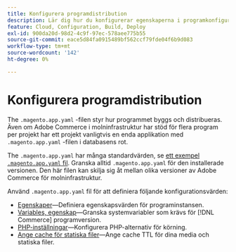 ```yaml
---
title: Konfigurera programdistribution
description: Lär dig hur du konfigurerar egenskaperna i programkonfigurationsfilen som styr hur [!DNL Commerce] programmet bygger och distribuerar till molnmiljön.
feature: Cloud, Configuration, Build, Deploy
exl-id: 900da20d-98d2-4c9f-97ec-578aee775b55
source-git-commit: eace5d84fa0915489bf562ccf79fde04f6b9d083
workflow-type: tm+mt
source-wordcount: '142'
ht-degree: 0%

---
```


# Konfigurera programdistribution

The `.magento.app.yaml` -filen styr hur programmet byggs och distribueras. Även om Adobe Commerce i molninfrastruktur har stöd för flera program per projekt har ett projekt vanligtvis en enda applikation med `.magento.app.yaml` -filen i databasens rot.

The `.magento.app.yaml` har många standardvärden, se [ett exempel `.magento.app.yaml` fil](https://github.com/magento/magento-cloud/blob/master/.magento.app.yaml). Granska alltid `.magento.app.yaml` för den installerade versionen. Den här filen kan skilja sig åt mellan olika versioner av Adobe Commerce för molninfrastruktur.

Använd `.magento.app.yaml` fil för att definiera följande konfigurationsvärden:

- [Egenskaper](properties.md)—Definiera egenskapsvärden för programinstansen.
- [Variables, egenskap](variables-property.md)—Granska systemvariabler som krävs för [!DNL Commerce] programversion.
- [PHP-inställningar](php-settings.md)—Konfigurera PHP-alternativ för körning.
- [Ange cache för statiska filer](set-cache.md)—Ange cache TTL för dina media och statiska filer.

